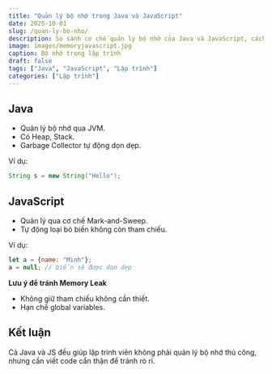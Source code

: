 ```yaml
---
title: "Quản lý bộ nhớ trong Java và JavaScript"
date: 2025-10-01
slug: /quan-ly-bo-nho/
description: So sánh cơ chế quản lý bộ nhớ của Java và JavaScript, cách hoạt động của Garbage Collector.
image: images/memoryjavascript.jpg
caption: Bộ nhớ trong lập trình
draft: false
tags: ["Java", "JavaScript", "Lập trình"]
categories: ["Lập trình"]
---
```


## Java
- Quản lý bộ nhớ qua JVM.  
- Có Heap, Stack.  
- Garbage Collector tự động dọn dẹp.  

Ví dụ:

```java
String s = new String("Hello");
```

## JavaScript

* Quản lý qua cơ chế Mark-and-Sweep.
* Tự động loại bỏ biến không còn tham chiếu.

Ví dụ:

```javascript
let a = {name: "Minh"};
a = null; // biến sẽ được dọn dẹp
```

**Lưu ý để tránh Memory Leak**

* Không giữ tham chiếu không cần thiết.
* Hạn chế global variables.

## Kết luận

Cả Java và JS đều giúp lập trình viên không phải quản lý bộ nhớ thủ công, nhưng cần viết code cẩn thận để tránh rò rỉ.